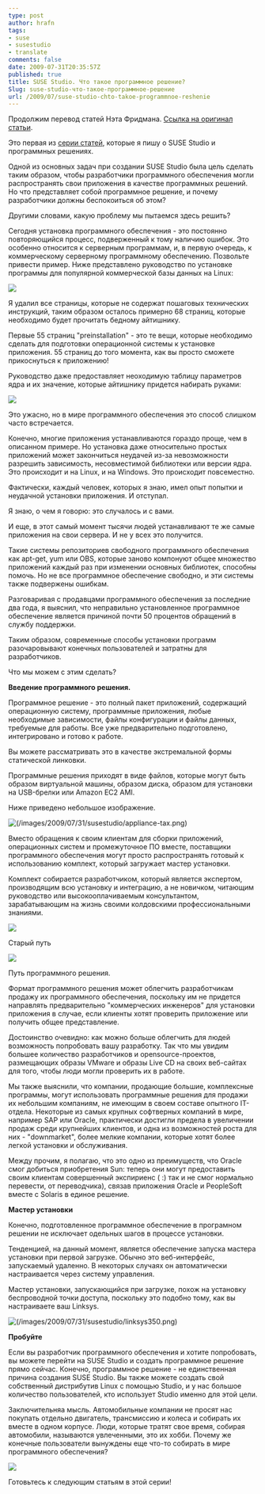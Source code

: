 ```yaml
---
type: post
author: hrafn
tags:
- suse
- susestudio
- translate
comments: false
date: 2009-07-31T20:35:57Z
published: true
title: SUSE Studio. Что такое программное решение?
Slug: suse-studio-что-такое-программное-решение
url: /2009/07/suse-studio-chto-takoe-programmnoe-reshenie
---
```


Продолжим перевод статей Нэта Фридмана. [Ссылка на оригинал статьи](http://nat.org/blog/2009/07/what-is-a-software-appliance/).

Это первая из [серии статей](http://hrafn.me/2009/07/suse-studio-1-0/),
которые я пишу о SUSE Studio и программных решениях.

Одной из основных задач при создании SUSE Studio была цель сделать таким
образом, чтобы разработчики программного обеспечения могли распространять свои
приложения в качестве программных решений. Но что представляет собой
программное решение, и почему разработчики должны беспокоиться об этом?

Другими словами, какую проблему мы пытаемся здесь решить?

Сегодня установка программного обеспечения - это постоянно повторяющийся
процесс, подверженный к тому наличию ошибок. Это особенно относится к
серверным программам, и, в первую очередь, к коммерческому серверному
программному обеспечению. Позвольте привести пример. Ниже представлено
руководство по установке программы для популярной коммерческой базы данных на
Linux:

[![](/images/2009/07/31/susestudio/install-db.png)](/images/2009/07/31/susestudio/install-db.png)

Я удалил все страницы, которые не содержат пошаговых технических инструкций,
таким образом осталось примерно 68 страниц, которые необходимо будет прочитать
бедному айтишнику.

Первые 55 страниц "preinstallation" - это те вещи, которые необходимо сделать
для подготовки операционной системы к установке приложения. 55 страниц до того
момента, как вы просто сможете прикоснуться к приложению!

Руководство даже предоставляет неоходимую таблицу параметров ядра и их
значение, которые айтишнику придется набирать руками:

[![](/images/2009/07/31/susestudio/install-kernel.png)](/images/2009/07/31/susestudio/install-kernel.png)

Это ужасно, но в мире программного обеспечения это способ слишком часто
встречается.

Конечно, многие приложения устанавливаются гораздо проще, чем в описанном
примере. Но установка даже относительно простых приложений может закончиться
неудачей из-за невозможности разрешить зависимость, несовместимой библиотеки
или версии ядра. Это происходит и на Linux, и на Windows. Это происходит
повсеместно.

Фактически, каждый человек, которых я знаю, имел опыт попытки и неудачной
установки приложения. И отступал.

Я знаю, о чем я говорю: это случалось и с вами.

И еще, в этот самый момент тысячи людей устанавливают те же самые приложения
на свои сервера. И не у всех это получится.

Такие системы репозиториев свободного программного обеспечения как apt-get,
yum или OBS, которые заново компонуют общее множество приложений каждый раз
при изменении основных библиотек, способны помочь. Но не все программное
обеспечение свободно, и эти системы также подвержены ошибкам.

Разговаривая с продавцами программного обеспечения за последние два года, я
выяснил, что неправильно установленное программное обеспечение является
причиной почти 50 процентов обращений в службу поддержки.

Таким образом, современные способы установки программ разочаровывают конечных
пользователей и затратны для разработчиков.

Что мы можем с этим сделать?

**Введение программного решения.**

Программное решение - это полный пакет приложений, содержащий операционную
систему, программные приложения, любые необходимые зависимости, файлы
конфигурации и файлы данных, требуемые для работы. Все уже предварительно
подготовлено, интегрировано и готово к работе.

Вы можете рассматривать это в качестве экстремальной формы статической
линковки.

Программные решения приходят в виде файлов, которые могут быть образом
виртуальной машины, образом диска, образом для установки на USB-брелки или
Amazon EC2 AMI.

Ниже приведено небольшое изображение.

![(/images/2009/07/31/susestudio/appliance-tax.png)](/images/2009/07/31/susestudio/appliance-tax.png)

Вместо обращения к своим клиентам для сборки приложений, операционных систем и
промежуточное ПО вместе, поставщики программного обеспечения могут просто
распространять готовый к использованию комплект, который загружает мастер
установки.

Комплект собирается разработчиком, который является экспертом, производящим
всю установку и интеграцию, а не новичком, читающим руководство или
высокооплачиваемым консультантом, зарабатывающим на жизнь своими колдовскими
профессиональными знаниями.

[![](/images/2009/07/31/susestudio/assembleyourself400.png)](/images/2009/07/31/susestudio/assembleyourself400.png)

Старый путь

[![](/images/2009/07/31/susestudio/appliancedistribution400.png)](/images/2009/07/31/susestudio/appliancedistribution400.png)

Путь программного решения.

Формат программного решения может облегчить разработчикам продажу их
программного обеспечения, поскольку им не придется направлять предварительно
"коммерческих инженеров" для установки приложения в случае, если клиенты хотят
проверить приложение или получить общее представление.

Достоинство очевидно: как можно больше облегчить для людей возможность
попробовать вашу разработку. Так что мы увидим большее количество
разработчиков и opensource-проектов, размещающих образы VMware и образы Live
CD на своих веб-сайтах для того, чтобы люди могли проверить их в работе.

Мы также выяснили, что компании, продающие большие, комплексные программы,
могут использовать программные решения для продажи их небольшим компаниям, не
имеющим в своем составе опытного IT-отдела. Некоторые из самых крупных
софтверных компаний в мире, например SAP или Oracle, практически достигли
предела в увеличении продаж среди крупнейших клиентов, и одна из возможностей
роста для них - "downmarket", более мелкие компании, которые хотят более
легкой установки и обслуживания.

Между прочим, я полагаю, что это одно из преимуществ, что Oracle смог добиться
приобретения Sun: теперь они могут предоставить своим клиентам совершенный
экспириенс ( :) так и не смог нормально перевести, от переводчика), связав
приложения Oracle и PeopleSoft вместе с Solaris в единое решение.

**Мастер установки**

Конечно, подготовленное программное обеспечение в програмном решении не
исключает одельных шагов в процессе установки.

Тенденцией, на данный момент, является обеспечение запуска мастера установки
при первой загрузке. Обычно это веб-интерфейс, запускаемый удаленно. В
некоторых случаях он автоматически настраивается через систему управления.

Мастер установки, запускающийся при загрузке, похож на установку беспроводной
точки доступа, поскольку это подобно тому, как вы настраиваете ваш Linksys.

![(/images/2009/07/31/susestudio/linksys350.png)](/images/2009/07/31/susestudio/linksys350.png)

**Пробуйте**

Если вы разработчик программного обеспечения и хотите попробовать, вы можете
перейти на SUSE Studio и создать программное решение прямо сейчас. Конечно,
программное решение - не единственная причина создания SUSE Studio. Вы также
можете создать свой собственный дистрибутив Linux с помощью Studio, и у нас
большое количество пользователей, кто использует Studio именно для этой цели.

Заключительняа мысль. Автомобильные компании не просят нас покупать отдельно
двигатель, трансмиссию и колеса и собирать их вместе в одном корпусе. Люди,
которые тратят свое время, собирая автомобили, называются увлеченными, это их
хобби. Почему же конечные пользователи вынуждены еще что-то собирать в мире
программного обеспечения?

[![](/images/2009/07/31/susestudio/xzmypon.png)](/images/2009/07/31/susestudio/xzmypon.png)

Готовьтесь к следующим статьям в этой серии!

